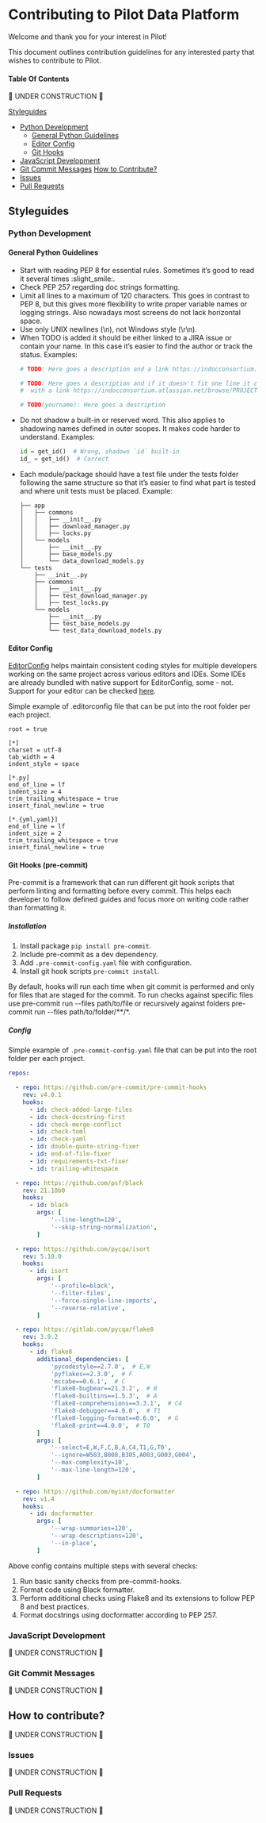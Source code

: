 # Contributing to Pilot Data Platform
Welcome and thank you for your interest in Pilot!

This document outlines contribution guidelines for any interested party that wishes to contribute to Pilot. 


#### Table Of Contents
🚧 UNDER CONSTRUCTION 🚧

[Styleguides](#styleguides)
 * [Python Development](#python-development)
   * [General Python Guidelines](#general-python-guidelines)
   * [Editor Config](#editor-config)
   * [Git Hooks](#git-hooks-pre-commit)
 * [JavaScript Development](#javascript-development)
 * [Git Commit Messages](#git-commit-messages)
[How to Contribute?](#how-to-contribute?)
 * [Issues](#issues)
 * [Pull Requests](#pull-requests)


## Styleguides

### Python Development

#### General Python Guidelines

- Start with reading PEP 8 for essential rules. Sometimes it’s good to read it several times :slight_smile:.
- Check PEP 257 regarding doc strings formatting.
- Limit all lines to a maximum of 120 characters. This goes in contrast to PEP 8, but this gives more flexibility to write proper variable names or logging strings. Also nowadays most screens do not lack horizontal space.
- Use only UNIX newlines (\n), not Windows style (\r\n).
- When TODO is added it should be either linked to a JIRA issue or contain your name. In this case it’s easier to find the author or track the status. Examples:
  ```python
  # TODO: Here goes a description and a link https://indocconsortium.atlassian.net/browse/PROJECT-ID 

  # TODO: Here goes a description and if it doesn't fit one line it continues on a new line
  #  with a link https://indocconsortium.atlassian.net/browse/PROJECT-ID

  # TODO(yourname): Here goes a description
  ```
- Do not shadow a built-in or reserved word. This also applies to shadowing names defined in outer scopes. It makes code harder to understand. Examples:
  ```python
  id = get_id()  # Wrong, shadows `id` built-in
  id_ = get_id()  # Correct
  ```
- Each module/package should have a test file under the tests folder following the same structure so that it’s easier to find what part is tested and where unit tests must be placed. Example:
  ```
  ├── app
  │   ├── commons
  │   │   ├── __init__.py
  │   │   ├── download_manager.py
  │   │   ├── locks.py
  │   └── models
  │       ├── __init__.py
  │       ├── base_models.py
  │       └── data_download_models.py
  └── tests
      ├── __init__.py
      ├── commons
      │   ├── __init__.py
      │   ├── test_download_manager.py
      │   ├── test_locks.py
      └── models
          ├── __init__.py
          ├── test_base_models.py
          └── test_data_download_models.py
  ```
 
#### Editor Config
[EditorConfig](https://editorconfig.org/) helps maintain consistent coding styles for multiple developers working on the same project across various editors and IDEs. 
Some IDEs are already bundled with native support for EditorConfig, some - not. Support for your editor can be checked [here](https://editorconfig.org/#pre-installed).

Simple example of .editorconfig file that can be put into the root folder per each project.

```
root = true

[*]
charset = utf-8
tab_width = 4
indent_style = space

[*.py]
end_of_line = lf
indent_size = 4
trim_trailing_whitespace = true
insert_final_newline = true

[*.{yml,yaml}]
end_of_line = lf
indent_size = 2
trim_trailing_whitespace = true
insert_final_newline = true
```

#### Git Hooks (pre-commit)

Pre-commit is a framework that can run different git hook scripts that perform linting and formatting before every commit. This helps each developer to follow defined guides and focus more on writing code rather than formatting it.

##### Installation

1. Install package `pip install pre-commit`.
2. Include pre-commit as a dev dependency. 
3. Add `.pre-commit-config.yaml` file with configuration.
4. Install git hook scripts `pre-commit install`.

By default, hooks will run each time when git commit is performed and only for files that are staged for the commit. To run checks against specific files use pre-commit run --files path/to/file or recursively against folders pre-commit run --files path/to/folder/**/*.

##### Config

Simple example of `.pre-commit-config.yaml` file that can be put into the root folder per each project.

```yaml
repos:

  - repo: https://github.com/pre-commit/pre-commit-hooks
    rev: v4.0.1
    hooks:
      - id: check-added-large-files
      - id: check-docstring-first
      - id: check-merge-conflict
      - id: check-toml
      - id: check-yaml
      - id: double-quote-string-fixer
      - id: end-of-file-fixer
      - id: requirements-txt-fixer
      - id: trailing-whitespace

  - repo: https://github.com/psf/black
    rev: 21.10b0
    hooks:
      - id: black
        args: [
            '--line-length=120',
            '--skip-string-normalization',
        ]

  - repo: https://github.com/pycqa/isort
    rev: 5.10.0
    hooks:
      - id: isort
        args: [
            '--profile=black',
            '--filter-files',
            '--force-single-line-imports',
            '--reverse-relative',
        ]

  - repo: https://gitlab.com/pycqa/flake8
    rev: 3.9.2
    hooks:
      - id: flake8
        additional_dependencies: [
            'pycodestyle==2.7.0',  # E,W
            'pyflakes==2.3.0',  # F
            'mccabe==0.6.1',  # C
            'flake8-bugbear==21.3.2',  # B
            'flake8-builtins==1.5.3',  # A
            'flake8-comprehensions==3.3.1',  # C4
            'flake8-debugger==4.0.0',  # T1
            'flake8-logging-format==0.6.0',  # G
            'flake8-print==4.0.0',  # T0
        ]
        args: [
            '--select=E,W,F,C,B,A,C4,T1,G,T0',
            '--ignore=W503,B008,B305,A003,G003,G004',
            '--max-complexity=10',
            '--max-line-length=120',
        ]

  - repo: https://github.com/myint/docformatter
    rev: v1.4
    hooks:
      - id: docformatter
        args: [
            '--wrap-summaries=120',
            '--wrap-descriptions=120',
            '--in-place',
        ]
```


Above config contains multiple steps with several checks:
1. Run basic sanity checks from pre-commit-hooks.
2. Format code using Black formatter.
3. Perform additional checks using Flake8 and its extensions to follow PEP 8 and best practices.
4. Format docstrings using docformatter according to PEP 257.

### JavaScript Development

🚧 UNDER CONSTRUCTION 🚧


### Git Commit Messages

🚧 UNDER CONSTRUCTION 🚧

## How to contribute?

🚧 UNDER CONSTRUCTION 🚧

### Issues

🚧 UNDER CONSTRUCTION 🚧

### Pull Requests

🚧 UNDER CONSTRUCTION 🚧


